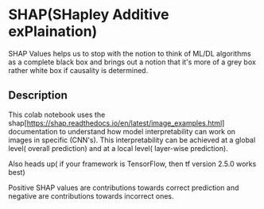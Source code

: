 # SHAP(SHapley Additive exPlaination)

SHAP Values helps us to stop with the notion to think of ML/DL algorithms as a complete black box and brings out a notion that it's more of a grey box rather white box if causality is determined.

## Description
This colab notebook uses the shap[https://shap.readthedocs.io/en/latest/image_examples.html] documentation to understand how model interpretability can work on images in specific (CNN's). This interpretability can be achieved at a global level( overall prediction) and at a local level( layer-wise prediction).

Also heads up( if your framework is TensorFlow, then  tf version 2.5.0 works best)

Positive SHAP values are contributions towards correct prediction and negative are contributions towards incorrect ones.
